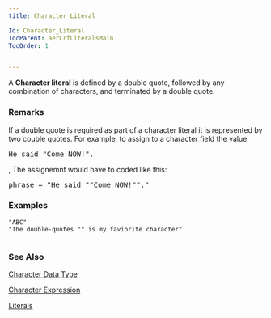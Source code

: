 ```yaml
---
title: Character Literal

Id: Character_Literal
TocParent: aerLrfLiteralsMain
TocOrder: 1


---
```


A **Character literal** is defined by a double quote, followed by any combination of characters, and terminated by a double quote. 

### Remarks
<p class="Note"> If a double quote is required as part of a character literal it is represented by two couble quotes. For example, to assign to a character field the value <pre>He said "Come NOW!".</pre>, The assignemnt would have to coded like this: <pre>phrase = "He said ""Come NOW!""."</pre> 
</p>

### Examples

```
"ABC"
"The double-quotes "" is my faviorite character"
        
```

### See Also
[Character Data Type](Character_Data_Type.html)

[Character Expression](Character_Expression.html)

[Literals](ecrLrfLiteralsMain.html) 
